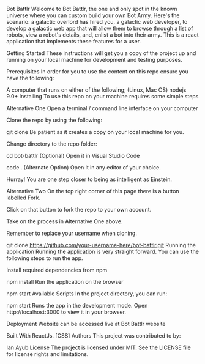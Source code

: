
Bot Battlr
Welcome to Bot Battlr, the one and only spot in the known universe where you can custom build your own Bot Army. Here's the scenario: a galactic overlord has hired you, a galactic web developer, to develop a galactic web app that will allow them to browse through a list of robots, view a robot's details, and, enlist a bot into their army. This is a react application that implements these features for a user.

Getting Started
These instructions will get you a copy of the project up and running on your local machine for development and testing purposes.

Prerequisites
In order for you to use the content on this repo ensure you have the following:

A computer that runs on either of the following; (Linux, Mac OS)
nodejs 9.0+
Installing
To use this repo on your machine requires some simple steps

Alternative One
Open a terminal / command line interface on your computer

Clone the repo by using the following:

  git clone 
Be patient as it creates a copy on your local machine for you.

Change directory to the repo folder:

  cd bot-battlr
(Optional) Open it in Visual Studio Code

  code .
(Alternate Option) Open it in any editor of your choice.

Hurray! You are one step closer to being as intelligent as Einstein.

Alternative Two
On the top right corner of this page there is a button labelled Fork.

Click on that button to fork the repo to your own account.

Take on the process in Alternative One above.

Remember to replace your username when cloning.

  git clone https://github.com/your-username-here/bot-battlr.git
Running the application
Running the application is very straight forward. You can use the following steps to run the app.

Install required dependencies from npm

npm install
Run the application on the browser

npm start
Available Scripts
In the project directory, you can run:

npm start
Runs the app in the development mode.
Open http://localhost:3000 to view it in your browser.

Deployment
Website can be accessed live at Bot Battlr website

Built With
ReactJs.
[CSS]
Authors
This project was contributed to by:

Ian Ayub
License
The project is licensed under MIT. See the LICENSE file for license rights and limitations.
